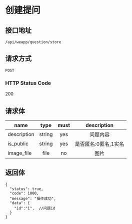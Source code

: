 # 创建提问

## 接口地址

`/api/weapp/question/store`

## 请求方式

`POST`

### HTTP Status Code

200

## 请求体

| name     | type     | must     | description |
|----------|:--------:|:--------:|:--------:|
| description   | string   | yes      | 问题内容 |
| is_public     | string    | yes   | 是否匿名:0匿名,1实名 |
| image_file     | file    | no   | 图片 |



## 返回体

```json5
{
  "status": true,
  "code": 1000,
  "message": "操作成功",
  "data": {
    "id":"1",  //问题id
  }
}
``` 
